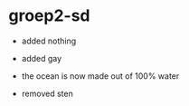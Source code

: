 # groep2-sd

- added nothing
- added gay 
- the ocean is now made out of 100% water


- removed sten 